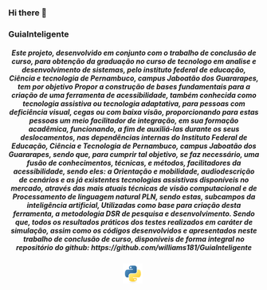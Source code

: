 ### Hi there 👋
### GuiaInteligente

<div id="badges" align="center">
  <h5>
  Este projeto, desenvolvido em conjunto com o trabalho de conclusão de curso, para obtenção da graduação no curso de tecnologo em analise e desenvolvimento de sistemas, pelo instituto federal de educação, Ciência e tecnologia de Pernambuco, campus Jaboatão dos Guararapes, tem por objetivo Propor a construção de bases fundamentais para a criação de uma ferramenta de acessibilidade, também conhecida como tecnologia assistiva ou tecnologia adaptativa, para pessoas com deficiência visual, cegas ou com baixa visão, proporcionando para estas pessoas um meio facilitador de integração, em sua formação acadêmica, funcionando, a fim de auxiliá-las durante os seus deslocamentos, nas dependências internas do Instituto Federal de Educação, Ciência e Tecnologia de Pernambuco, campus Jaboatão dos Guararapes, sendo que, para cumprir tal objetivo, se faz necessário, uma fusão de conhecimentos, técnicas, e métodos, facilitadores da acessibilidade, sendo eles: a Orientação e mobilidade, audiodescrição de cenários e as já existentes tecnologias assistivas disponíveis no mercado, através das mais atuais técnicas de visão computacional e de Processamento de linguagem natural PLN, sendo estas, subcampos da inteligência artificial, Utilizadas como base para criação desta ferramenta, a metodologia DSR de pesquisa e desenvolvimento. Sendo que, todos os resultados práticos dos testes realizados em caráter de simulação, assim como os códigos desenvolvidos e apresentados neste trabalho de conclusão de curso, disponíveis de forma integral no repositório do github: https://github.com/williams181/GuiaInteligente
  <h5/>
  <img src="https://github.com/devicons/devicon/blob/master/icons/python/python-original.svg" title="Python" alt="Python" width="40" height="40"/>&nbsp;
<div/>
